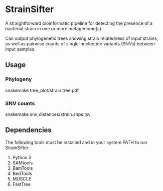 # StrainSifter

A straightforward bioinformatic pipeline for detecting the presence of a bacterial strain in one or more metagenome(s).

Can output phylogenetic trees showing strain relatedness of input strains, as well as pairwise counts of single-nucleotide variants (SNVs) between input samples.

## Usage

### Phylogeny
snakemake tree_plot/strain.tree.pdf

### SNV counts
snakemake snv_distances/strain.snps.tsv

## Dependencies

The following tools must be installed and in your system PATH to run StrainSifter:
1. Python 3
2. SAMtools
3. BamTools
4. BedTools
5. MUSCLE
6. FastTree
